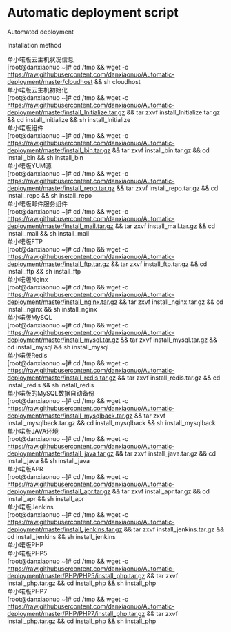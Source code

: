 # Automatic deployment script
Automated deployment

Installation method

单小喏版云主机状况信息<br/>
[root@danxiaonuo ~]# cd /tmp && wget -c https://raw.githubusercontent.com/danxiaonuo/Automatic-deployment/master/cloudhost && sh cloudhost<br/>
单小喏版云主机初始化<br/>
[root@danxiaonuo ~]# cd /tmp && wget -c https://raw.githubusercontent.com/danxiaonuo/Automatic-deployment/master/install_Initialize.tar.gz && tar zxvf install_Initialize.tar.gz && cd install_Initialize && sh install_Initialize<br/>
单小喏版组件<br/>
[root@danxiaonuo ~]# cd /tmp && wget -c https://raw.githubusercontent.com/danxiaonuo/Automatic-deployment/master/install_bin.tar.gz && tar zxvf install_bin.tar.gz && cd install_bin && sh install_bin<br/>
单小喏版YUM源<br/>
[root@danxiaonuo ~]# cd /tmp && wget -c https://raw.githubusercontent.com/danxiaonuo/Automatic-deployment/master/install_repo.tar.gz && tar zxvf install_repo.tar.gz && cd install_repo && sh install_repo<br/>
单小喏版邮件服务组件<br/>
[root@danxiaonuo ~]# cd /tmp && wget -c https://raw.githubusercontent.com/danxiaonuo/Automatic-deployment/master/install_mail.tar.gz && tar zxvf install_mail.tar.gz && cd install_mail && sh install_mail<br/>
单小喏版FTP<br/>
[root@danxiaonuo ~]# cd /tmp && wget -c https://raw.githubusercontent.com/danxiaonuo/Automatic-deployment/master/install_ftp.tar.gz && tar zxvf install_ftp.tar.gz && cd install_ftp && sh install_ftp<br/>
单小喏版Nginx<br/>
[root@danxiaonuo ~]# cd /tmp && wget -c https://raw.githubusercontent.com/danxiaonuo/Automatic-deployment/master/install_nginx.tar.gz && tar zxvf install_nginx.tar.gz && cd install_nginx && sh install_nginx<br/>
单小喏版MySQL<br/>
[root@danxiaonuo ~]# cd /tmp && wget -c https://raw.githubusercontent.com/danxiaonuo/Automatic-deployment/master/install_mysql.tar.gz && tar zxvf install_mysql.tar.gz && cd install_mysql && sh install_mysql<br/>
单小喏版Redis<br/>
[root@danxiaonuo ~]# cd /tmp && wget -c https://raw.githubusercontent.com/danxiaonuo/Automatic-deployment/master/install_redis.tar.gz && tar zxvf install_redis.tar.gz && cd install_redis && sh install_redis<br/>
单小喏版的MySQL数据自动备份<br/>
[root@danxiaonuo ~]# cd /tmp && wget -c https://raw.githubusercontent.com/danxiaonuo/Automatic-deployment/master/install_mysqlback.tar.gz && tar zxvf install_mysqlback.tar.gz && cd install_mysqlback && sh install_mysqlback<br/>
单小喏版JAVA环境<br/>
[root@danxiaonuo ~]# cd /tmp && wget -c https://raw.githubusercontent.com/danxiaonuo/Automatic-deployment/master/install_java.tar.gz && tar zxvf install_java.tar.gz && cd install_java && sh install_java<br/>
单小喏版APR<br/>
[root@danxiaonuo ~]# cd /tmp && wget -c https://raw.githubusercontent.com/danxiaonuo/Automatic-deployment/master/install_apr.tar.gz && tar zxvf install_apr.tar.gz && cd install_apr && sh install_apr<br/>
单小喏版Jenkins<br/>
[root@danxiaonuo ~]# cd /tmp && wget -c https://raw.githubusercontent.com/danxiaonuo/Automatic-deployment/master/install_jenkins.tar.gz && tar zxvf install_jenkins.tar.gz && cd install_jenkins && sh install_jenkins<br/>
单小喏版PHP<br/>
单小喏版PHP5<br/>
[root@danxiaonuo ~]# cd /tmp && wget -c https://raw.githubusercontent.com/danxiaonuo/Automatic-deployment/master/PHP/PHP5/install_php.tar.gz && tar zxvf install_php.tar.gz && cd install_php && sh install_php<br/>
单小喏版PHP7<br/>
[root@danxiaonuo ~]# cd /tmp && wget -c https://raw.githubusercontent.com/danxiaonuo/Automatic-deployment/master/PHP/PHP7/install_php.tar.gz && tar zxvf install_php.tar.gz && cd install_php && sh install_php<br/>